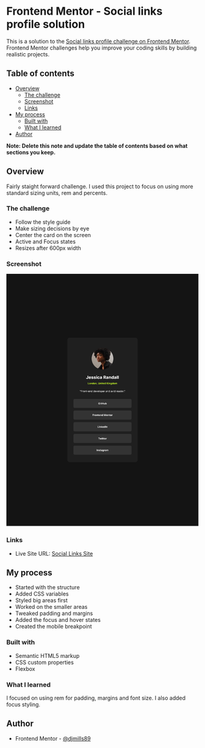 # Frontend Mentor - Social links profile solution

This is a solution to the [Social links profile challenge on Frontend Mentor](https://www.frontendmentor.io/challenges/social-links-profile-UG32l9m6dQ). Frontend Mentor challenges help you improve your coding skills by building realistic projects. 

## Table of contents

- [Overview](#overview)
  - [The challenge](#the-challenge)
  - [Screenshot](#screenshot)
  - [Links](#links)
- [My process](#my-process)
  - [Built with](#built-with)
  - [What I learned](#what-i-learned)
- [Author](#author)

**Note: Delete this note and update the table of contents based on what sections you keep.**

## Overview
Fairly staight forward challenge.  I used this project to focus on using more standard sizing units, rem and percents.
### The challenge
- Follow the style guide
- Make sizing decisions by eye
- Center the card on the screen
- Active and Focus states
- Resizes after 600px width

### Screenshot

![Screenshot](./assets/images/screenshot.png)

### Links
- Live Site URL: [Social Links Site](https://dmsocial.netlify.app/)

## My process
- Started with the structure
- Added CSS variables
- Styled big areas first
- Worked on the smaller areas
- Tweaked padding and margins
- Added the focus and hover states
- Created the mobile breakpoint

### Built with

- Semantic HTML5 markup
- CSS custom properties
- Flexbox

### What I learned

I focused on using rem for padding, margins and font size.  I also added focus styling.

## Author
- Frontend Mentor - [@djmills89](https://www.frontendmentor.io/profile/djmills89)
